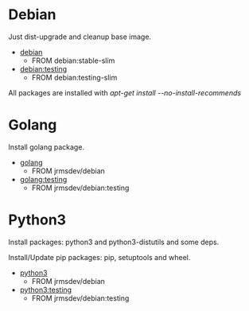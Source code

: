 # Debian

Just dist-upgrade and cleanup base image.

* [debian](https://github.com/jrmsdev/dockerfiles/blob/master/debian/Dockerfile)
	* FROM debian:stable-slim
* [debian:testing](https://github.com/jrmsdev/dockerfiles/blob/master/debian/testing/Dockerfile)
	* FROM debian:testing-slim

All packages are installed with _apt-get install --no-install-recommends_

# Golang

Install golang package.

* [golang](https://github.com/jrmsdev/dockerfiles/blob/master/golang/Dockerfile)
	* FROM jrmsdev/debian
* [golang:testing](https://github.com/jrmsdev/dockerfiles/blob/master/golang/testing/Dockerfile)
	* FROM jrmsdev/debian:testing

# Python3

Install packages: python3 and python3-distutils and some deps.

Install/Update pip packages: pip, setuptools and wheel.

* [python3](https://github.com/jrmsdev/dockerfiles/blob/master/python3/Dockerfile)
	* FROM jrmsdev/debian
* [python3:testing](https://github.com/jrmsdev/dockerfiles/blob/master/python3/testing/Dockerfile)
	* FROM jrmsdev/debian:testing
